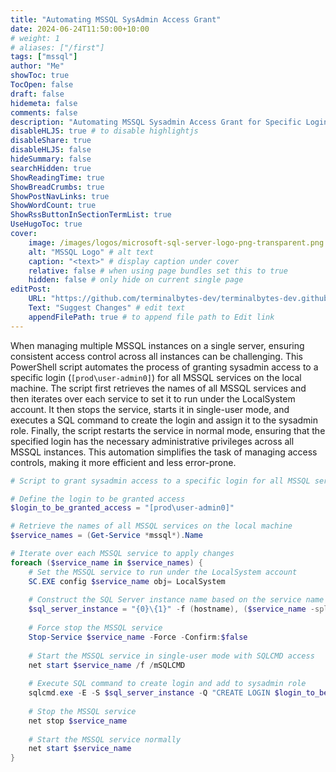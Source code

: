 ```yaml
---
title: "Automating MSSQL SysAdmin Access Grant"
date: 2024-06-24T11:50:00+10:00
# weight: 1
# aliases: ["/first"]
tags: ["mssql"]
author: "Me"
showToc: true
TocOpen: false
draft: false
hidemeta: false
comments: false
description: "Automating MSSQL Sysadmin Access Grant for Specific Logins"
disableHLJS: true # to disable highlightjs
disableShare: true
disableHLJS: false
hideSummary: false
searchHidden: true
ShowReadingTime: true
ShowBreadCrumbs: true
ShowPostNavLinks: true
ShowWordCount: true
ShowRssButtonInSectionTermList: true
UseHugoToc: true
cover:
    image: /images/logos/microsoft-sql-server-logo-png-transparent.png # image path/url
    alt: "MSSQL Logo" # alt text
    caption: "<text>" # display caption under cover
    relative: false # when using page bundles set this to true
    hidden: false # only hide on current single page
editPost:
    URL: "https://github.com/terminalbytes-dev/terminalbytes-dev.github.io/tree/main/content"
    Text: "Suggest Changes" # edit text
    appendFilePath: true # to append file path to Edit link
---
```


When managing multiple MSSQL instances on a single server, ensuring consistent access control across all instances can be challenging. This PowerShell script automates the process of granting sysadmin access to a specific login (`[prod\user-admin0]`) for all MSSQL services on the local machine. The script first retrieves the names of all MSSQL services and then iterates over each service to set it to run under the LocalSystem account. It then stops the service, starts it in single-user mode, and executes a SQL command to create the login and assign it to the sysadmin role. Finally, the script restarts the service in normal mode, ensuring that the specified login has the necessary administrative privileges across all MSSQL instances. This automation simplifies the task of managing access controls, making it more efficient and less error-prone.

```powershell
# Script to grant sysadmin access to a specific login for all MSSQL services on the local machine

# Define the login to be granted access
$login_to_be_granted_access = "[prod\user-admin0]"

# Retrieve the names of all MSSQL services on the local machine
$service_names = (Get-Service *mssql*).Name

# Iterate over each MSSQL service to apply changes
foreach ($service_name in $service_names) {
    # Set the MSSQL service to run under the LocalSystem account
    SC.EXE config $service_name obj= LocalSystem
    
    # Construct the SQL Server instance name based on the service name
    $sql_server_instance = "{0}\{1}" -f (hostname), ($service_name -split '\$')[1]
    
    # Force stop the MSSQL service
    Stop-Service $service_name -Force -Confirm:$false
    
    # Start the MSSQL service in single-user mode with SQLCMD access
    net start $service_name /f /mSQLCMD
    
    # Execute SQL command to create login and add to sysadmin role
    sqlcmd.exe -E -S $sql_server_instance -Q "CREATE LOGIN $login_to_be_granted_access FROM WINDOWS; ALTER SERVER ROLE sysadmin ADD MEMBER $login_to_be_granted_access;"
    
    # Stop the MSSQL service
    net stop $service_name
    
    # Start the MSSQL service normally
    net start $service_name
}
```